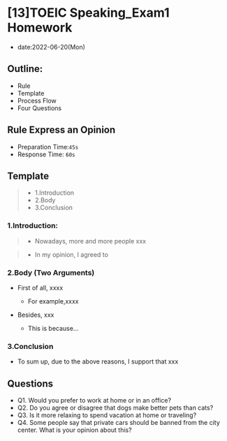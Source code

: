 # [13]TOEIC Speaking_Exam1 Homework

* date:2022-06-20(Mon)

## Outline:
* Rule
* Template
* Process Flow
* Four Questions

## Rule Express an Opinion

* Preparation Time:`45s`
* Response Time: `60s`

## Template

> * 1.Introduction
> * 2.Body
> * 3.Conclusion

### 1.Introduction:

> * Nowadays, more and more people xxx

> * In my opinion, I agreed to 

### 2.Body (Two Arguments)

* First of all, xxxx
    * For example,xxxx

* Besides, xxx
    * This is because...

### 3.Conclusion
* To sum up, due to the above reasons, I support that xxx

## Questions

* Q1. Would you prefer to work at home or in an office?
* Q2. Do you agree or disagree that dogs make better pets than cats?
* Q3. Is it more relaxing to spend vacation at home or traveling?
* Q4. Some people say that private cars should be banned from the city center. What is your opinion about this?

